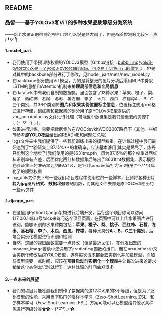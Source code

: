 ## README

### 品智——基于YOLOv3和ViT的多种水果品质等级分类系统 

——网上水果识别检测的项目已经可以说是烂大街了，但是品质检测的比较少一点(*╹▽╹*)

#### 1.model_part

- 我们使用了带预训练权重的YOLOv3模型（Github链接：[bubbliiiing/yolo3-pytorch: 这是一个yolo3-pytorch的源码，可以用于训练自己的模型。](https://github.com/bubbliiiing/yolo3-pytorch)），但是对其中的backbone部分进行了修改，见model_part/nets/new_model.py
- 在backbone部分使用ViT模型，为的是将整张的图片分块后采用NLP中类似LSTM的思想和Attention机制来**处理局部信息和全局信息**
- 在datasets中有我们自制的数据集，里面包含了12种水果：苹果、橙子、梨、桃子、西红柿、石榴、冬枣、番石榴、李子、木瓜、西瓜、柠檬的A 、B、C三个类别，共36个类别的**图片和水果实例位置标注信息**，位置标注使用xml格式进行存储，训练集和数据集的划分用了原YOLOv3模型提供的voc_annatation.py文件进行处理（可能这个数据集是我们最重要的资源了╮(╯▽╰)╭）、
- 如果进行训练，需要把数据集放在\VOCdevkit\VOC2007路径下（其他一些细节参考**原YOLO模型**给出的README和问题汇总啦）
- logs文件夹中我们提供了一些我们训练出来的模型权重，在训练过程中我们最好达到了**验证集上87.15%**的准确率，应该基本够用(其实是燃尽了，炼丹只能到这个地步了)我们使用的是8631tmt.pth，因为87.15%的那个权重对西红柿识别率有点差，后面优化西红柿数据集后练出了8631tmt数据集，表示模型在验证集上的准确率达到86.31%，是针对tomato(简写为tmt嘻嘻\(\*^▽^*))优化了的模型权重
- my_utils文件夹下有一些我们项目过程中使用过的一些脚本，比如将各种图片**转为jpg图片格式、数据增强**等的函数，而其他文件夹都是原YOLOv3相关的一些py文件

#### 2.django_part

- 在这里用Python Django架构进行后端开发，运行这个项目你可以访问127.0.0.1:端口号/pics来访问这个项目页面，在页面中可以上传水果图片进行识别，能够识别的水果种类包括：**苹果、橙子、梨、桃子、西红柿、石榴、冬枣、番石榴、李子、木瓜、西瓜、柠檬**，每种水果分**A 、B、C三个类别**，后端会实例化模型进行识别和检测
- 当然，这里的视图函数需要一点修改（但是最近太忙），在分发出去的process_image函数中还调用了predictImg函数的接口，而在predictImg中又会实例化修改后的YOLO模型，这样每次请求都会去实例化并加载模型，而加载模型需要一点时间，应该在**项目启动时实例化一个模型**并让每次进来的请求都给这个实例去识别就行了，这样处理的时间会短很多

#### 3.一点未来的展望

- 我们的项目只能检测我们制作了数据集的这12种水果的3个等级，但是为了泛化模型的性能，采用当下热门的零样本学习（Zero-Shot Learning, ZSL）和少样本学习（Few-Shot Learning, FSL）方案可能可以让模型给其他水果种类进行等级分类✿✿ヽ(°▽°)ノ✿

